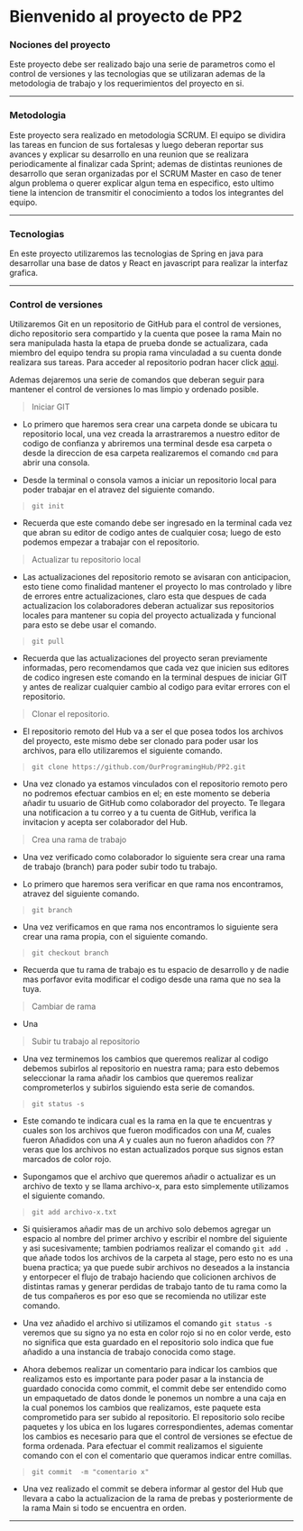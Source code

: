 Bienvenido al proyecto de PP2 
=============================

### Nociones del proyecto 

 Este proyecto debe ser realizado bajo una serie de parametros como el control de versiones y las tecnologias que se utilizaran ademas de la metodologia de trabajo y los requerimientos del proyecto en si.

---

### Metodologia

 Este proyecto sera realizado en metodologia SCRUM. El equipo se dividira las tareas en funcion de sus fortalesas y luego deberan reportar sus avances y explicar su desarrollo en una reunion que se realizara periodicamente al finalizar cada Sprint; ademas de distintas reuniones de desarrollo que seran organizadas por el SCRUM Master en caso de tener algun problema o querer explicar algun tema en especifico, esto ultimo tiene la intencion de transmitir el conocimiento a todos los integrantes del equipo. 

---

### Tecnologias

 En este proyecto utilizaremos las tecnologias de Spring en java para desarrollar una base de datos y React en javascript para realizar la interfaz grafica.

---

### Control de versiones 

 Utilizaremos Git en un repositorio de GitHub para el control de versiones, dicho repositorio sera compartido y la cuenta que posee la rama Main no sera manipulada hasta la etapa de prueba donde se actualizara, cada miembro del equipo tendra su propia rama vinculadad a su cuenta donde realizara sus tareas.
 Para acceder al repositorio podran hacer click [aqui](https://github.com/OurProgramingHub/PP2.git "OurProgramingHub").

 Ademas dejaremos una serie de comandos que deberan seguir para mantener el control de versiones lo mas limpio y ordenado posible.

> Iniciar GIT 

* Lo primero que haremos sera crear una carpeta donde se ubicara tu repositorio local, una vez creada la arrastraremos a nuestro editor de codigo de confianza y abriremos una terminal desde esa carpeta o desde la direccion de esa carpeta realizaremos el comando `cmd` para abrir una consola.

* Desde la terminal o consola vamos a iniciar un repositorio local para poder trabajar en el atravez del siguiente comando.

> `git init`

* Recuerda que este comando debe ser ingresado en la terminal cada vez que abran su editor de codigo antes de cualquier cosa; luego de esto podemos empezar a trabajar con el repositorio.

> Actualizar tu repositorio local

* Las actualizaciones del repositorio remoto se avisaran con anticipacion, esto tiene como finalidad mantener el proyecto lo mas controlado y libre de errores entre actualizaciones, claro esta que despues de cada actualizacion los colaboradores deberan actualizar sus repositorios locales para mantener su copia del proyecto actualizada y funcional para esto se debe usar el comando.

> `git pull`

* Recuerda que las actualizaciones del proyecto seran previamente informadas, pero recomendamos que cada vez que inicien sus editores de codico ingresen este comando en la terminal despues de iniciar GIT y antes de realizar cualquier cambio al codigo para evitar errores con el repositorio.

> Clonar el repositorio.

* El repositorio remoto del Hub va a ser el que posea todos los archivos del proyecto, este mismo debe ser clonado para poder usar los archivos, para ello utilizaremos el siguiente comando.

> `git clone https://github.com/OurProgramingHub/PP2.git`

* Una vez clonado ya estamos vinculados con el repositorio remoto pero no podremos efectuar cambios en el; en este momento se deberia añadir tu usuario de GitHub como colaborador del proyecto. Te llegara una notificacion a tu correo y a tu cuenta de GitHub, verifica la invitacion y acepta ser colaborador del Hub.

> Crea una rama de trabajo

* Una vez verificado como colaborador lo siguiente sera crear una rama de trabajo (branch) para poder subir todo tu trabajo.

* Lo primero que haremos sera verificar en que rama nos encontramos, atravez del siguiente comando.

> `git branch`

* Una vez verificamos en que rama nos encontramos lo siguiente sera crear una rama propia, con el siguiente comando.

> `git checkout branch`

* Recuerda que tu rama de trabajo es tu espacio de desarrollo y de nadie mas porfavor evita modificar el codigo desde una rama que no sea la tuya.

> Cambiar de rama

* Una 

> Subir tu trabajo al repositorio

* Una vez terminemos los cambios que queremos realizar al codigo debemos subirlos al repositorio en nuestra rama; para esto debemos seleccionar la rama añadir los cambios que queremos realizar comprometerlos y subirlos siguiendo esta serie de comandos.

> `git status -s`

* Este comando te indicara cual es la rama en la que te encuentras y cuales son los archivos que fueron modificados con una *M*, cuales fueron Añadidos con una *A* y cuales aun no fueron añadidos con *??* veras que los archivos no estan actualizados porque sus signos estan marcados de color rojo.

* Supongamos que el archivo que queremos añadir o actualizar es un archivo de texto y se llama archivo-x, para esto simplemente utilizamos el siguiente comando.

> `git add archivo-x.txt`

* Si quisieramos añadir mas de un archivo solo debemos agregar un espacio al nombre del primer archivo y escribir el nombre del siguiente y asi sucesivamente; tambien podriamos realizar el comando `git add .` que añade todos los archivos de la carpeta al stage, pero esto no es una buena practica; ya que puede subir archivos no deseados a la instancia y entorpecer el flujo de trabajo haciendo que colicionen archivos de distintas ramas y generar perdidas de trabajo tanto de tu rama como la de tus compañeros es por eso que se recomienda no utilizar este comando.

* Una vez añadido el archivo si utilizamos el comando `git status -s` veremos que su signo ya no esta en color rojo si no en color verde, esto no significa que esta guardado en el repositorio solo indica que fue añadido a una instancia de trabajo conocida como stage.

* Ahora debemos realizar un comentario para indicar los cambios que realizamos esto es importante para poder pasar a la instancia de guardado conocida como commit, el commit debe ser entendido como un empaquetado de datos donde le ponemos un nombre a una caja en la cual ponemos los cambios que realizamos, este paquete esta comprometido para ser subido al repositorio. El repositorio solo recibe paquetes y los ubica en los lugares correspondientes, ademas comentar los cambios es necesario para que el control de versiones se efectue de forma ordenada. Para efectuar el commit realizamos el siguiente comando con el con el comentario que queramos indicar entre comillas.

> `git commit  -m "comentario x"`

* Una vez realizado el commit se debera informar al gestor del Hub que llevara a cabo la actualizacion de la rama de prebas y posteriormente de la rama Main si todo se encuentra en orden.

---